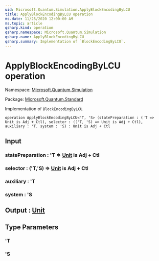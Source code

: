 ```yaml
---
uid: Microsoft.Quantum.Simulation.ApplyBlockEncodingByLCU
title: ApplyBlockEncodingByLCU operation
ms.date: 11/25/2020 12:00:00 AM
ms.topic: article
qsharp.kind: operation
qsharp.namespace: Microsoft.Quantum.Simulation
qsharp.name: ApplyBlockEncodingByLCU
qsharp.summary: Implementation of `BlockEncodingByLCU`.
---
```


# ApplyBlockEncodingByLCU operation

Namespace: [Microsoft.Quantum.Simulation](xref:Microsoft.Quantum.Simulation)

Package: [Microsoft.Quantum.Standard](https://nuget.org/packages/Microsoft.Quantum.Standard)


Implementation of `BlockEncodingByLCU`.

```qsharp
operation ApplyBlockEncodingByLCU<'T, 'S> (statePreparation : ('T => Unit is Adj + Ctl), selector : (('T, 'S) => Unit is Adj + Ctl), auxiliary : 'T, system : 'S) : Unit is Adj + Ctl
```


## Input

### statePreparation : 'T => [Unit](xref:microsoft.quantum.user-guide.language.types)  is Adj + Ctl




### selector : ('T,'S) => [Unit](xref:microsoft.quantum.user-guide.language.types)  is Adj + Ctl




### auxiliary : 'T




### system : 'S





## Output : [Unit](xref:microsoft.quantum.user-guide.language.types)



## Type Parameters

### 'T


### 'S

